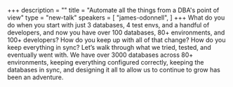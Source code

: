 +++
description = ""
title = "Automate all the things from a DBA's point of view"
type = "new-talk"
speakers = [
        "james-odonnell",
]
+++
What do you do when you start with just 3 databases, 4 test envs, and a handful of developers, and now you have over 100 databases, 80+ environments, and 100+ developers? How do you keep up with all of that change? How do you keep everything in sync? Let’s walk through what we tried, tested, and eventually went with. We have over 3000 databases across 80+ environments, keeping everything configured correctly, keeping the databases in sync, and designing it all to allow us to continue to grow has been an adventure.